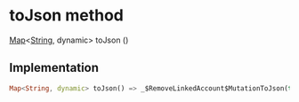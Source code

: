 


# toJson method








[Map](https://api.flutter.dev/flutter/dart-core/Map-class.html)&lt;[String](https://api.flutter.dev/flutter/dart-core/String-class.html), dynamic> toJson
()








## Implementation

```dart
Map<String, dynamic> toJson() => _$RemoveLinkedAccount$MutationToJson(this);
```







